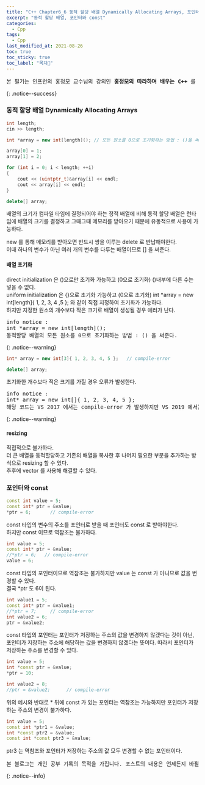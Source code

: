 ```yaml
---
title: "C++ Chapter6_6 동적 할당 배열 Dynamically Allocating Arrays, 포인터와 const"
excerpt: "동적 할당 배열, 포인터와 const"
categories:
  - Cpp
tags:
  - Cpp
last_modified_at: 2021-08-26
toc: true
toc_sticky: true
toc_label: "목차👀"
---
```


<pre>본 필기는 인프런의 홍정모 교수님의 강의인 <b>홍정모의 따라하며 배우는 C++</b> 를 듣고 작성합니다.</pre>{: .notice--success}

### 동적 할당 배열 Dynamically Allocating Arrays
```cpp
int length;
cin >> length;

int *array = new int[length]();	// 모든 원소를 0으로 초기화하는 방법 : ()을 써준다.

array[0] = 1;
array[1] = 2;

for (int i = 0; i < length; ++i)
{
    cout << (uintptr_t)&array[i] << endl;
    cout << array[i] << endl;
}

delete[] array;	
```
배열의 크기가 컴파일 타임에 결정되어야 하는 정적 배열에 비해 동적 할당 배열은 런타임에 배열의 크기를 결정하고 그때그때 메모리를 받아오기 때문에 유동적으로 사용이 가능하다.    

new 를 통해 메모리를 받아오면 반드시 쌍을 이루는 delete 로 반납해야한다.    
이때 하나의 변수가 아닌 여러 개의 변수를 다루는 배열이므로 [] 을 써준다.

#### 배열 초기화
direct initialization 은 ()으로만 초기화 가능하고 (0으로 초기화) ()내부에 다른 수는 넣을 수 없다.    
uniform initialization 은 {}으로 초기화 가능하고 (0으로 초기화) int *array = new int[length]{ 1, 2, 3, 4 ,5 }; 와 같이 직접 지정하여 초기화가 가능하다.     
하지만 지정한 원소의 개수보다 작은 크기로 배열이 생성될 경우 에러가 난다.    

<pre>info notice :
int *array = new int[length]();
동적할당 배열의 모든 원소를 0으로 초기화하는 방법 : () 을 써준다.</pre>{: .notice--warning}
<br>

```cpp
int* array = new int[3]{ 1, 2, 3, 4, 5 };	// compile-error

delete[] array;
```
초기화한 개수보다 적은 크기를 가질 경우 오류가 발생한다.

<pre>info notice :
int* array = new int[]{ 1, 2, 3, 4, 5 };
해당 코드는 VS 2017 에서는 compile-error 가 발생하지만 VS 2019 에서는 정상적으로 작동된다.</pre>{: .notice--warning}

#### resizing
직접적으로 불가하다.    
더 큰 배열을 동적할당하고 기존의 배열을 복사한 후 나머지 필요한 부분을 추가하는 방식으로 resizing 할 수 있다.    
추후에 vector 를 사용해 해결할 수 있다.


### 포인터와 const
```cpp
const int value = 5;	
const int* ptr = &value;
*ptr = 6;       // compile-error	
```
const 타입의 변수의 주소를 포인터로 받을 때 포인터도 const 로 받아야한다.    
하지만 const 이므로 역참조는 불가하다.

```cpp
int value = 5;
const int* ptr = &value;
//*ptr = 6;   // compile-error
value = 6;	
```
const 타입의 포인터이므로 역참조는 불가하지만 value 는 const 가 아니므로 값을 변경할 수 있다.    
결국 *ptr 도 6이 된다.

```cpp
int value1 = 5;
const int* ptr = &value1; 	
//*ptr = 7;     // compile-error
int value2 = 6;
ptr = &value2;				
```
const 타입의 포인터는 포인터가 저장하는 주소의 값을 변경하지 않겠다는 것이 아닌, 포인터가 저장하는 주소에 해당하는 값을 변경하지 않겠다는 뜻이다.
따라서 포인터가 저장하는 주소를 변경할 수 있다.

```cpp
int value = 5;
int *const ptr = &value;	
*ptr = 10;					

int value2 = 8;
//ptr = &value2;      // compile-error
```
위의 예시와 반대로 \* 뒤에 const 가 있는 포인터는 역참조는 가능하지만 포인터가 저장하는 주소의 변경이 불가하다.

```cpp
int value = 5;
const int *ptr1 = &value;
int *const ptr2 = &value;
const int *const ptr3 = &value;	
```
ptr3 는 역참조와 포인터가 저장하는 주소의 값 모두 변경할 수 없는 포인터이다.

<pre>본 블로그는 개인 공부 기록의 목적을 가집니다. 포스트의 내용은 언제든지 바뀔 수 있습니다.</pre>{: .notice--info}